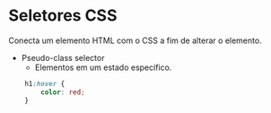 # Seletores CSS

Conecta um elemento HTML com o CSS a fim de alterar o elemento.

* Pseudo-class selector
    - Elementos em um estado específico.

```css
    h1:hover {
        color: red;
    }
```